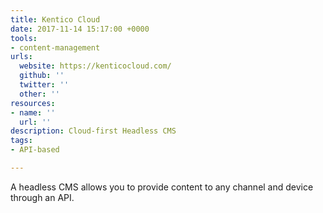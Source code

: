 ```yaml
---
title: Kentico Cloud
date: 2017-11-14 15:17:00 +0000
tools:
- content-management
urls:
  website: https://kenticocloud.com/
  github: ''
  twitter: ''
  other: ''
resources:
- name: ''
  url: ''
description: Cloud-first Headless CMS
tags:
- API-based

---
```

A headless CMS allows you to provide content to any channel and device through an API.
